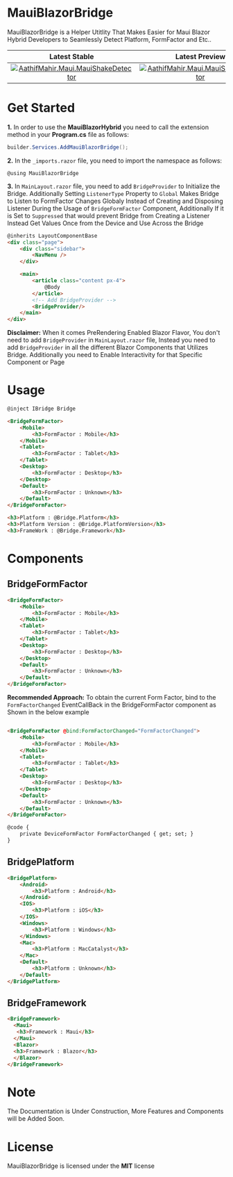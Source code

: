 # MauiBlazorBridge

MauiBlazorBridge is a Helper Utitlity That Makes Easier for Maui Blazor Hybrid Developers to Seamlessly Detect Platform, FormFactor and Etc..

|**Latest Stable** | **Latest Preview**|
|  :---:     |    :---:   |
|[![AathifMahir.Maui.MauiShakeDetector](https://img.shields.io/nuget/v/AathifMahir.MauiBlazor.MauiBlazorBridge)](https://www.nuget.org/packages/AathifMahir.MauiBlazor.MauiBlazorBridge/) | [![AathifMahir.Maui.MauiShakeDetector](https://img.shields.io/nuget/vpre/AathifMahir.MauiBlazor.MauiBlazorBridge)](https://nuget.org/packages/AathifMahir.MauiBlazor.MauiBlazorBridge/absoluteLatest) |

# Get Started

**1.** In order to use the **MauiBlazorHybrid** you need to call the extension method in your **Program.cs** file as follows: 

```csharp
builder.Services.AddMauiBlazorBridge();
```

**2.** In the `_imports.razor` file, you need to import the namespace as follows:

```razor
@using MauiBlazorBridge
```

**3.** In `MainLayout.razor` file, you need to add `BridgeProvider` to Initialize the Bridge. Additionally Setting `ListenerType` Property to `Global` Makes Bridge to Listen to FormFactor Changes Globaly Instead of Creating and Disposing Listener During the Usage of `BridgeFormFactor` Component, Additionally If it is Set to `Suppressed` that would prevent Bridge from Creating a Listener Instead Get Values Once from the Device and Use Across the Bridge

```html
@inherits LayoutComponentBase
<div class="page">
    <div class="sidebar">
        <NavMenu />
    </div>

    <main>
        <article class="content px-4">
            @Body
        </article>
        <!-- Add BridgeProvider -->
        <BridgeProvider/>
    </main>
</div>
```

**Disclaimer:** When it comes PreRendering Enabled Blazor Flavor, You don't need to add `BridgeProvider` in `MainLayout.razor` file, Instead you need to add `BridgeProvider` in all the different Blazor Components that Utilizes Bridge. Additionally you need to Enable Interactivity for that Specific Component or Page

# Usage

```html
@inject IBridge Bridge

<BridgeFormFactor>
    <Mobile>
        <h3>FormFactor : Mobile</h3>
    </Mobile>
    <Tablet>
        <h3>FormFactor : Tablet</h3>
    </Tablet>
    <Desktop>
        <h3>FormFactor : Desktop</h3>
    </Desktop>
    <Default>
        <h3>FormFactor : Unknown</h3>
    </Default>
</BridgeFormFactor>

<h3>Platform : @Bridge.Platform</h3>
<h3>Platform Version : @Bridge.PlatformVersion</h3>
<h3>FrameWork : @Bridge.Framework</h3>
```

# Components

## BridgeFormFactor

```html
<BridgeFormFactor>
    <Mobile>
        <h3>FormFactor : Mobile</h3>
    </Mobile>
    <Tablet>
        <h3>FormFactor : Tablet</h3>
    </Tablet>
    <Desktop>
        <h3>FormFactor : Desktop</h3>
    </Desktop>
    <Default>
        <h3>FormFactor : Unknown</h3>
    </Default>
</BridgeFormFactor>
```

**Recommended Approach:** To obtain the current Form Factor, bind to the `FormFactorChanged` EventCallBack in the BridgeFormFactor component as Shown in the below example

```html

<BridgeFormFactor @bind:FormFactorChanged="FormFactorChanged">
    <Mobile>
        <h3>FormFactor : Mobile</h3>
    </Mobile>
    <Tablet>
        <h3>FormFactor : Tablet</h3>
    </Tablet>
    <Desktop>
        <h3>FormFactor : Desktop</h3>
    </Desktop>
    <Default>
        <h3>FormFactor : Unknown</h3>
    </Default>
</BridgeFormFactor>

@code {
	private DeviceFormFactor FormFactorChanged { get; set; }
}

```


## BridgePlatform

```html
<BridgePlatform>
	<Android>
		<h3>Platform : Android</h3>
	</Android>
	<IOS>
		<h3>Platform : iOS</h3>
	</IOS>
	<Windows>
		<h3>Platform : Windows</h3>
	</Windows>
	<Mac>
		<h3>Platform : MacCatalyst</h3>
	</Mac>
	<Default>
		<h3>Platform : Unknown</h3>
	</Default>
</BridgePlatform>
 ```

 ## BridgeFramework

 ```html
 <BridgeFramework>
   <Maui>
    <h3>Framework : Maui</h3>
   </Maui>
   <Blazor>
   <h3>Framework : Blazor</h3>
   </Blazor>
 </BridgeFramework>
 ```

 # Note

 The Documentation is Under Construction, More Features and Components will be Added Soon.

 # License

 MauiBlazorBridge is licensed under the **MIT** license


